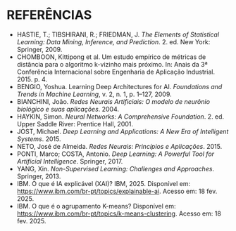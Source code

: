 # REFERÊNCIAS

- HASTIE, T.; TIBSHIRANI, R.; FRIEDMAN, J. *The Elements of Statistical Learning: Data Mining, Inference, and Prediction*. 2. ed. New York: Springer, 2009.
- CHOMBOON, Kittipong et al. Um estudo empírico de métricas de distância para o algoritmo k-vizinho mais próximo. In: Anais da 3ª Conferência Internacional sobre Engenharia de Aplicação Industrial. 2015. p. 4.
- BENGIO, Yoshua. Learning Deep Architectures for AI. *Foundations and Trends in Machine Learning*, v. 2, n. 1, p. 1–127, 2009.
- BIANCHINI, João. *Redes Neurais Artificiais: O modelo de neurônio biológico e suas aplicações*. 2004.
- HAYKIN, Simon. *Neural Networks: A Comprehensive Foundation*. 2. ed. Upper Saddle River: Prentice Hall, 2001.
- JOST, Michael. *Deep Learning and Applications: A New Era of Intelligent Systems*. 2015.
- NETO, José de Almeida. *Redes Neurais: Princípios e Aplicações*. 2015.
- PONTI, Marco; COSTA, Antonio. *Deep Learning: A Powerful Tool for Artificial Intelligence*. Springer, 2017.
- YANG, Xin. *Non-Supervised Learning: Challenges and Approaches*. Springer, 2013.
- IBM. O que é IA explicável (XAI)? IBM, 2025. Disponível em: <https://www.ibm.com/br-pt/topics/explainable-ai>. Acesso em: 18 fev. 2025.
- IBM. O que é o agrupamento K-means? Disponível em: <https://www.ibm.com/br-pt/topics/k-means-clustering>. Acesso em: 18 fev. 2025.
